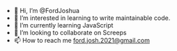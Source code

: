 - 👋 Hi, I’m @FordJoshua
- 👀 I’m interested in learning to write maintainable code.
- 🌱 I’m currently learning JavaScript
- 💞️ I’m looking to collaborate on Screeps
- 📫 How to reach me ford.josh.2021@gmail.com

<!---
FordJoshua/FordJoshua is a ✨ special ✨ repository because its `README.md` (this file) appears on your GitHub profile.
You can click the Preview link to take a look at your changes.
--->
